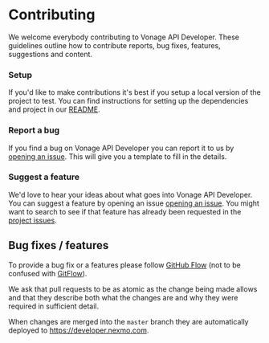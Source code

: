 # Contributing

We welcome everybody contributing to Vonage API Developer. These guidelines outline how to contribute reports, bug fixes, features, suggestions and content.

### Setup

If you'd like to make contributions it's best if you setup a local version of the project to test. You can find instructions for setting up the dependencies and project in our [README](https://github.com/nexmo/nexmo-developer/blob/master/README.md).

### Report a bug

If you find a bug on Vonage API Developer you can report it to us by [opening an issue](https://github.com/Nexmo/nexmo-developer/issues/new). This will give you a template to fill in the details.

### Suggest a feature

We'd love to hear your ideas about what goes into Vonage API Developer. You can suggest a feature by opening an issue [opening an issue](https://github.com/Nexmo/nexmo-developer/issues/new). You might want to search to see if that feature has already been requested in the [project issues](https://github.com/Nexmo/nexmo-developer/issues/).

## Bug fixes / features

To provide a bug fix or a features please follow [GitHub Flow](https://guides.github.com/introduction/flow/) (not to be confused with [GitFlow](https://lucamezzalira.com/2014/03/10/git-flow-vs-github-flow)).

We ask that pull requests to be as atomic as the change being made allows and that they describe both what the changes are and why they were required in sufficient detail.

When changes are merged into the `master` branch they are automatically deployed to https://developer.nexmo.com.
